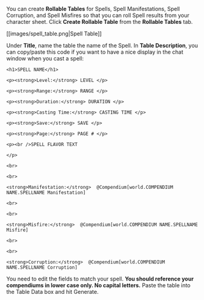 You can create **Rollable Tables** for Spells, Spell Manifestations, Spell Corruption, and Spell Misfires  so that you can roll Spell results from your character sheet. Click **Create Rollable Table** from the **Rollable Tables** tab.

[[images/spell_table.png|Spell Table]]

Under **Title**, name the table the name of the Spell. In **Table Description**, you can copy/paste this code if you want to have a nice display in the chat window when you cast a spell:


`<h1>SPELL NAME</h1>`

`<p><strong>Level:</strong> LEVEL </p>`

`<p><strong>Range:</strong> RANGE </p>`

`<p><strong>Duration:</strong> DURATION </p>`

`<p><strong>Casting Time:</strong> CASTING TIME </p>`

`<p><strong>Save:</strong> SAVE </p>`

`<p><strong>Page:</strong> PAGE # </p>`


`<p><br />SPELL FLAVOR TEXT`

`</p>`

`<br>`

`<br>`

`<strong>Manifestation:</strong>  @Compendium[world.COMPENDIUM NAME.SPELLNAME Manifestation]`

`<br>`

`<br>`

`<strong>Misfire:</strong>  @Compendium[world.COMPENDIUM NAME.SPELLNAME Misfire]`

`<br>`

`<br>`

`<strong>Corruption:</strong>  @Compendium[world.COMPENDIUM NAME.SPELLNAME Corruption]`


You need to edit the fields to match your spell. **You should reference your compendiums in lower case only. No capital letters.** Paste the table into the Table Data box and hit Generate.




